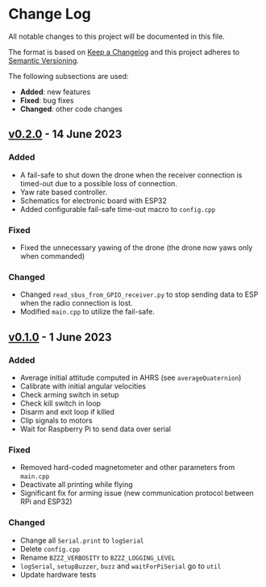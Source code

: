 # Change Log

All notable changes to this project will be documented in this file.

The format is based on [Keep a Changelog](http://keepachangelog.com/)
and this project adheres to [Semantic Versioning](http://semver.org/).

The following subsections are used:

- **Added**: new features
- **Fixed**: bug fixes
- **Changed**: other code changes

<!-- ---------------------
      v0.2.0
     --------------------- -->

## [v0.2.0] - 14 June 2023

### Added

- A fail-safe to shut down the drone when the receiver connection is timed-out due to a possible loss of connection.
- Yaw rate based controller.
- Schematics for electronic board with ESP32
- Added configurable fail-safe time-out macro to `config.cpp`

### Fixed

- Fixed the unnecessary yawing of the drone (the drone now yaws only when commanded)

### Changed

- Changed `read_sbus_from_GPIO_receiver.py` to stop sending data to ESP when the radio connection is lost.
- Modified `main.cpp` to utilize the fail-safe.


<!-- ---------------------
      v0.1.0
     --------------------- -->
## [v0.1.0] - 1 June 2023

### Added

- Average initial attitude computed in AHRS (see `averageQuaternion`)
- Calibrate with initial angular velocities
- Check arming switch in setup
- Check kill switch in loop
- Disarm and exit loop if killed
- Clip signals to motors
- Wait for Raspberry Pi to send data over serial

### Fixed

- Removed hard-coded magnetometer and other parameters from `main.cpp`
- Deactivate all printing while flying
- Significant fix for arming issue (new communication protocol between RPi and ESP32)

### Changed

- Change all `Serial.print` to `logSerial`
- Delete `config.cpp`
- Rename `BZZZ_VERBOSITY` to `BZZZ_LOGGING_LEVEL`
- `logSerial`, `setupBuzzer`, `buzz` and `waitForPiSerial` go to `util`
- Update hardware tests

[v0.1.0]: https://github.com/QUB-ASL/bzzz/releases/tag/v0.1.1
[v0.2.0]: https://github.com/QUB-ASL/bzzz/releases/tag/v0.2.0